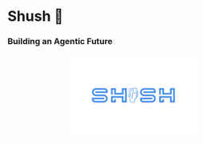 # Shush 🤫

### Building an Agentic Future

<div align="center">
<img 
  src="https://github.com/shush-base/.github/blob/main/assets/shush-logo.png?raw=true" 
  style="width:50%; height:50%;"
/>
</div>

